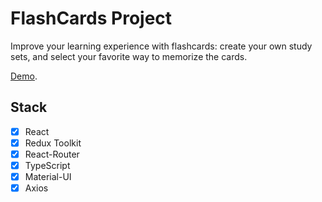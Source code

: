 # FlashCards Project

Improve your learning experience with flashcards: create your own study sets, and select your favorite way to memorize the cards.

[Demo](https://tkachiko.github.io/flashcards/).

## Stack

- [x] React
- [x] Redux Toolkit
- [x] React-Router
- [x] TypeScript
- [x] Material-UI
- [x] Axios
